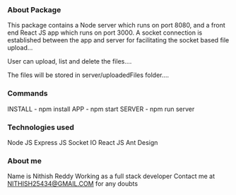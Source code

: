 ### About Package

This package contains a Node server which runs on port 8080, and a front end React JS app which runs on port 3000.
A socket connection is established between the app and server for facilitating the socket based file upload...

User can upload, list and delete the files....

The files will be stored in server/uploadedFiles folder....

### Commands
INSTALL - npm install
APP - npm start
SERVER - npm run server

### Technologies used
Node JS
Express JS
Socket IO
React JS
Ant Design

### About me
Name is Nithish Reddy
Working as a full stack developer
Contact me at NITHISH25434@GMAIL.COM for any doubts

